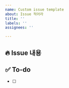 ```yaml
---
name: Custom issue template
about: Issue 적어라
title: ''
labels: ''
assignees: ''

---
```


## 🔥 Issue 내용

## ✅ To-do
- [ ]
